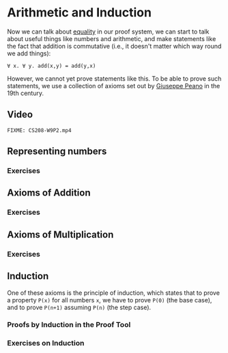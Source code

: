 # Arithmetic and Induction

Now we can talk about [equality](equality.html) in our proof system, we can start to talk about useful things like numbers and arithmetic, and make statements like the fact that addition is commutative (i.e., it doesn't matter which way round we add things):

```formula
∀ x. ∀ y. add(x,y) = add(y,x)
```

However, we cannot yet prove statements like this. To be able to prove such statements, we use a collection of axioms set out by [Giuseppe Peano](FIXME) in the 19th century.

## Video

```
FIXME: CS208-W9P2.mp4
```

## Representing numbers

### Exercises

## Axioms of Addition

### Exercises

## Axioms of Multiplication

### Exercises

## Induction

One of these axioms is the principle of induction, which states that to prove a property `P(x)` for all numbers `x`, we have to prove `P(0)` (the base case), and to prove `P(n+1)` assuming `P(n)` (the step case).

### Proofs by Induction in the Proof Tool

### Exercises on Induction
